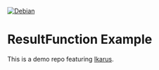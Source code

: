 [![Debian](https://github.com/henrij22/iga_cpp/actions/workflows/debian.yml/badge.svg?branch=main)](https://github.com/henrij22/iga_cpp/actions/workflows/debian.yml)

# ResultFunction Example

This is a demo repo featuring [Ikarus](https://ikarus-project.github.io/dev/).

